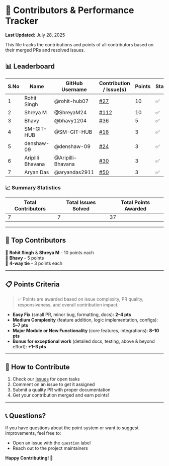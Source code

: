 # 👥 Contributors & Performance Tracker

**Last Updated:** July 28, 2025

This file tracks the contributions and points of all contributors based on their merged PRs and resolved issues.

## 📊 Leaderboard

| S.No | Name              | GitHub Username     | Contribution / Issue(s)                                          | Points | Status |
|------|-------------------|---------------------|------------------------------------------------------------------|--------|--------|
| 1    | Rohit Singh       | @rohit-hub07        | [#27](https://github.com/yourusername/yourrepo/issues/27)       | 10     | ✅     |
| 2    | Shreya M          | @ShreyaM24          | [#112](https://github.com/yourusername/yourrepo/issues/112)     | 10     | ✅     |
| 3    | Bhavy             | @bhavy1204          | [#36](https://github.com/yourusername/yourrepo/issues/36)       | 5      | ✅     |
| 4    | SM-GIT-HUB        | @SM-GIT-HUB         | [#18](https://github.com/yourusername/yourrepo/issues/18)       | 3      | ✅     |
| 5    | denshaw-09        | @denshaw-09         | [#24](https://github.com/yourusername/yourrepo/issues/24)       | 3      | ✅     |
| 6    | Aripilli Bhavana  | @Aripilli-Bhavana   | [#30](https://github.com/yourusername/yourrepo/issues/30)       | 3      | ✅     |
| 7    | Aryan Das         | @aryandas2911       | [#50](https://github.com/yourusername/yourrepo/issues/50)       | 3      | ✅     |

### 📈 Summary Statistics
| **Total Contributors** | **Total Issues Solved** | **Total Points Awarded** |
|------------------------|-------------------------|--------------------------|
| 7                      | 7                       | 37                       |

---

## 🏅 Top Contributors
🥇 **Rohit Singh** & **Shreya M** - 10 points each  
🥈 **Bhavy** - 5 points  
🥉 **4-way tie** - 3 points each  

---

## 📋 Points Criteria

> ✅ Points are awarded based on issue complexity, PR quality, responsiveness, and overall contribution impact.

- **Easy Fix** (small PR, minor bug, formatting, docs): **2–4 pts**  
- **Medium Complexity** (feature addition, logic implementation, configs): **5–7 pts**  
- **Major Module or New Functionality** (core features, integrations): **8–10 pts**  
- **Bonus for exceptional work** (detailed docs, testing, above & beyond effort): **+1–3 pts**

---

## 🎯 How to Contribute

1. Check our [Issues](https://github.com/yourusername/yourrepo/issues) for open tasks
2. Comment on an issue to get it assigned
3. Submit a quality PR with proper documentation
4. Get your contribution merged and earn points!

---

## 📞 Questions?

If you have questions about the point system or want to suggest improvements, feel free to:
- Open an issue with the `question` label
- Reach out to the project maintainers

**Happy Contributing! 🚀**
